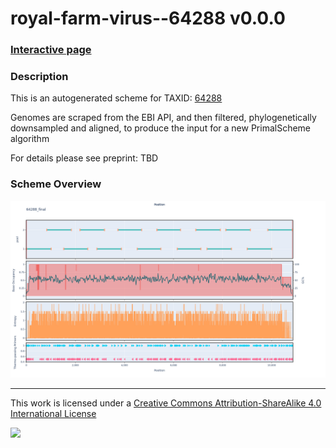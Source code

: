 # royal-farm-virus--64288 v0.0.0

### [Interactive page](https://chrisgkent.github.io/schemes/royal-farm-virus--64288-1000-v0.0.0)

### Description

This is an autogenerated scheme for TAXID: [64288](https://www.ncbi.nlm.nih.gov/Taxonomy/Browser/wwwtax.cgi?mode=Info&id=64288&lvl=3&lin=f&keep=1&srchmode=1&unlock)

Genomes are scraped from the EBI API, and then filtered, phylogenetically downsampled and aligned, to produce the input for a new PrimalScheme algorithm

For details please see preprint: TBD

### Scheme Overview

![Alt text](work/64288_final.png '64288_final.png')

------------------------------------------------------------------------

This work is licensed under a [Creative Commons Attribution-ShareAlike 4.0 International License](http://creativecommons.org/licenses/by-sa/4.0/) 

![](https://i.creativecommons.org/l/by-sa/4.0/88x31.png)